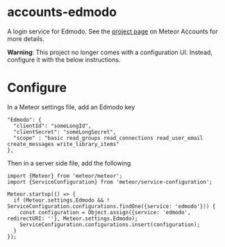 # accounts-edmodo

A login service for Edmodo. See the [project page](https://www.meteor.com/accounts) on Meteor Accounts for more details.

**Warning**: This project no longer comes with a configuration UI. Instead, configure it with the below instructions.

# Configure

In a Meteor settings file, add an Edmodo key

```
"Edmodo": {
  "clientId": "someLongId",
  "clientSecret": "someLongSecret",
  "scope" : "basic read_groups read_connections read_user_email create_messages write_library_items"
},
```

Then in a server side file, add the following

```
import {Meteor} from 'meteor/meteor';
import {ServiceConfiguration} from 'meteor/service-configuration';

Meteor.startup(() => {
  if (Meteor.settings.Edmodo && ! ServiceConfiguration.configurations.findOne({service: 'edmodo'})) {
    const configuration = Object.assign({service: 'edmodo', redirectURI: ''}, Meteor.settings.Edmodo);
    ServiceConfiguration.configurations.insert(configuration);
  }
});
```
